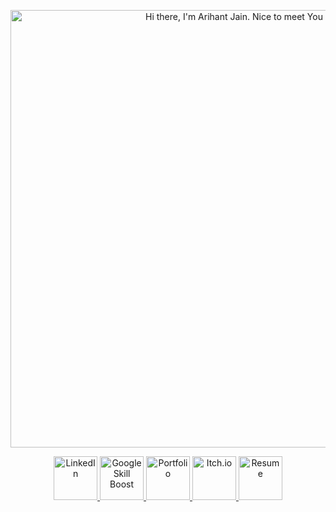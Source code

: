 <p align="center">
  <img src="resources/About.gif" alt="Hi there, I'm Arihant Jain. Nice to meet You" width="700"/>
</p>

<p align="center">
  <!-- LinkedIn -->
  <a href="https://www.linkedin.com/in/arihant-jain-5bbbb2278" target="_blank">
    <img src="https://img.icons8.com/color/48/000000/linkedin.png" alt="LinkedIn" width="70" title="LinkedIn Profile"/>
  </a>
  
  <!-- Google Skill Boost -->
  <a href="https://skillboost.google.com/" target="_blank">
    <img src="https://img.icons8.com/color/48/000000/google-cloud.png" alt="Google Skill Boost" width="70" title="Google Skill Boost Profile"/>
  </a>

  <!-- Portfolio -->
  <a href="https://your-portfolio-link.com" target="_blank">
    <img src="https://img.icons8.com/ios-filled/50/000000/portfolio-website.png" alt="Portfolio" title="Portfolio" width="70/>
  </a>

  <!-- Itch.io -->
  <a href="https://your-itch-io-link.com" target="_blank">
    <img src="https://img.icons8.com/?size=100&id=mVIL3VQMOa5H&format=png&color=000000" alt="Itch.io" title="Itch.io Profile" width="70"/>
  </a>

  <!-- Resume -->
  <a href="https://drive.google.com/your-resume-link" target="_blank">
    <img src="https://img.icons8.com/fluency/48/000000/resume.png" alt="Resume" title="Resume" width="70"/>
  </a>
</p>
